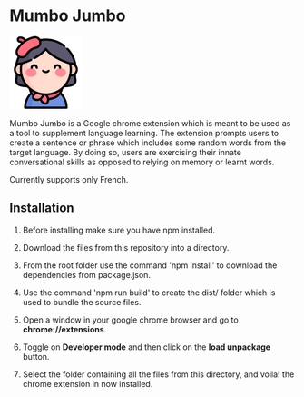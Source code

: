 # Mumbo Jumbo

![French Speaker](assets/icon128.png)

Mumbo Jumbo is a Google chrome extension which is meant to be used as a tool to supplement language learning. The extension prompts users to create a sentence or phrase which includes some random words from the target language. By doing so, users are exercising their innate conversational skills as opposed to relying on memory or learnt words.


Currently supports only French.

## Installation

1. Before installing make sure you have npm installed.

2. Download the files from this repository into a directory.

3. From the root folder use the command 'npm install' to download the dependencies from package.json.

4. Use the command 'npm run build' to create the dist/ folder which is used to bundle the source files.

5. Open a window in your google chrome browser and go to **chrome://extensions**.

6. Toggle on **Developer mode** and then click on the **load unpackage** button.

7. Select the folder containing all the files from this directory, and voila! the chrome extension in now installed.
